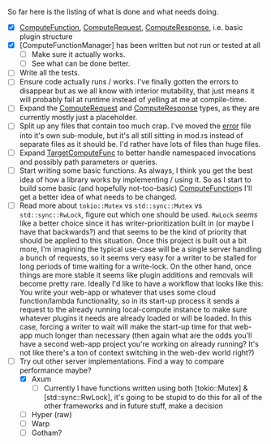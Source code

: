 <!--
 Copyright (c) 2022 Tony Barbitta
 
 This Source Code Form is subject to the terms of the Mozilla Public
 License, v. 2.0. If a copy of the MPL was not distributed with this
 file, You can obtain one at http://mozilla.org/MPL/2.0/.
-->

So far here is the listing of what is done and what needs doing.
- [x] [ComputeFunction], [ComputeRequest], [ComputeResponse], i.e. basic plugin structure
- [x] [ComputeFunctionManager] has been written but not run or tested at all
    - [ ] Make sure it actually works.
    - [ ] See what can be done better.
- [ ] Write all the tests.
- [ ] Ensure code actually runs / works. I've finally gotten the errors to disappear but as we all know with interior mutability, that just means it will probably fail at runtime instead of yelling at me at compile-time.
- [ ] Expand the [ComputeRequest] and [ComputeResponse] types, as they are currently mostly just a placeholder.
- [ ] Split up any files that contain too much crap. I've moved the [error](./src/core/types/error/mod.rs) file into it's own sub-module, but it's all still sitting in mod.rs instead of separate files as it should be. I'd rather have lots of files than huge files.
- [ ] Expand [TargetComputeFunc] to better handle namespaced invocations and possibly path parameters or queries.
- [ ] Start writing some basic functions. As always, I think you get the best idea of how a library works by implementing / using it. So as I start to build some basic (and hopefully not-too-basic) [ComputeFunction]s I'll get a better idea of what needs to be changed.
- [ ] Read more about `tokio::Mutex` vs `std::sync::Mutex` vs `std::sync::RwLock`, figure out which one should be used. `RwLock` *seems* like a better choice since it has writer-prioritization built in (or maybe I have that backwards?) and that seems to be the kind of priority that should be applied to this situation. Once this project is built out a bit more, I'm imagining the typical use-case will be a single server handling a bunch of requests, so it seems very easy for a writer to be stalled for long periods of time waiting for a write-lock. On the other hand, once things are more stable it seems like plugin additions and removals will become pretty rare. Ideally I'd like to have a workflow that looks like this: You write your web-app or whatever that uses some cloud function/lambda functionality, so in its start-up process it sends a request to the already running local-compute instance to make sure whatever plugins it needs are already loaded or will be loaded. In this case, forcing a writer to wait will make the start-up time for that web-app much longer than necessary (then again what are the odds you'll have a second web-app project you're working on already running? It's not like there's a ton of context switching in the web-dev world right?)
- [ ] Try out other server implementations. Find a way to compare performance maybe?
    - [x] Axum
        - [ ] Currently I have functions written using both [tokio::Mutex] & [std::sync::RwLock], it's going to be stupid to do this for all of the other frameworks and in future stuff, make a decision
    - [ ] Hyper (raw)
    - [ ] Warp
    - [ ] Gotham?

[ComputeFunction]: ./src/core/types/func.rs
[ComputeRequest]: ./src/core/types/req.rs
[ComputeResponse]: ./src/core/types/resp.rs
[TargetComputeFunc]: ./src/core/types/req.rs